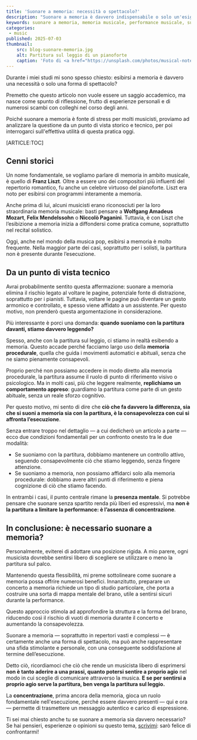 ```yaml
---
title: 'Suonare a memoria: necessità o spettacolo?'
description: "Suonare a memoria è davvero indispensabile o solo un'esigenza scenica? Una riflessione tra prassi, tecnica e consapevolezza."
keywords: suonare a memoria, memoria musicale, performance musicale, suonare a memoria o con spartito, come memorizzare un brano musicale
categories:
 - music
published: 2025-07-03
thumbnail:
    src: blog-suonare-memoria.jpg
    alt: Partitura sul leggio di un pianoforte
    caption: 'Foto di <a href="https://unsplash.com/photos/musical-notes-on-black-piano-pwkWUfaUoqc" target="_blank">Eilis Garvey</a>'
---
```


Durante i miei studi mi sono spesso chiesto: esibirsi a memoria è davvero una necessità o solo una forma di spettacolo?

Premetto che questo articolo non vuole essere un saggio accademico, ma nasce come spunto di riflessione, frutto di esperienze personali e di numerosi scambi con colleghi nel corso degli anni.

Poiché suonare a memoria è fonte di stress per molti musicisti, proviamo ad analizzare la questione da un punto di vista storico e tecnico, per poi interrogarci sull'effettiva utilità di questa pratica oggi.

[ARTICLE:TOC]

## Cenni storici

Un nome fondamentale, se vogliamo parlare di memoria in ambito musicale, è quello di **Franz Liszt**. Oltre a essere uno dei compositori più influenti del repertorio romantico, fu anche un celebre virtuoso del pianoforte. Liszt era noto per esibirsi con programmi interamente a memoria.

Anche prima di lui, alcuni musicisti erano riconosciuti per la loro straordinaria memoria musicale: basti pensare a **Wolfgang Amadeus Mozart**, **Felix Mendelssohn** o **Niccolò Paganini**. Tuttavia, è con Liszt che l’esibizione a memoria inizia a diffondersi come pratica comune, soprattutto nel recital solistico.

Oggi, anche nel mondo della musica pop, esibirsi a memoria è molto frequente. Nella maggior parte dei casi, soprattutto per i solisti, la partitura non è presente durante l’esecuzione.

## Da un punto di vista tecnico

Avrai probabilmente sentito questa affermazione: suonare a memoria elimina il rischio legato al voltare le pagine, potenziale fonte di distrazione, soprattutto per i pianisti. Tuttavia, voltare le pagine può diventare un gesto armonico e controllato, e spesso viene affidato a un assistente. Per questo motivo, non prenderò questa argomentazione in considerazione.

Più interessante è porci una domanda: **quando suoniamo con la partitura davanti, stiamo davvero leggendo?**

Spesso, anche con la partitura sul leggio, ci stiamo in realtà esibendo a memoria. Questo accade perché facciamo largo uso della **memoria procedurale**, quella che guida i movimenti automatici e abituali, senza che ne siamo pienamente consapevoli.

Proprio perché non possiamo accedere in modo diretto alla memoria procedurale, la partitura assume il ruolo di punto di riferimento visivo o psicologico. Ma in molti casi, più che leggere realmente, **replichiamo un comportamento appreso**: guardiamo la partitura come parte di un gesto abituale, senza un reale sforzo cognitivo.

Per questo motivo, mi sento di dire che **ciò che fa davvero la differenza, sia che si suoni a memoria sia con la partitura, è la consapevolezza con cui si affronta l’esecuzione**.

Senza entrare troppo nel dettaglio — a cui dedicherò un articolo a parte — ecco due condizioni fondamentali per un confronto onesto tra le due modalità:

- Se suoniamo con la partitura, dobbiamo mantenere un controllo attivo, seguendo consapevolmente ciò che stiamo leggendo, senza fingere attenzione.
- Se suoniamo a memoria, non possiamo affidarci solo alla memoria procedurale: dobbiamo avere altri punti di riferimento e piena cognizione di ciò che stiamo facendo.

In entrambi i casi, il punto centrale rimane la **presenza mentale**. Si potrebbe pensare che suonare senza spartito renda più liberi ed espressivi, ma **non è la partitura a limitare la performance: è l’assenza di concentrazione**.
## In conclusione: è necessario suonare a memoria?

Personalmente, eviterei di adottare una posizione rigida. A mio parere, ogni musicista dovrebbe sentirsi libero di scegliere se utilizzare o meno la partitura sul palco.

Mantenendo questa flessibilità, mi preme sottolineare come suonare a memoria possa offrire numerosi benefici. Innanzitutto, preparare un concerto a memoria richiede un tipo di studio particolare, che porta a costruire una sorta di mappa mentale del brano, utile a sentirsi sicuri durante la performance.

Questo approccio stimola ad approfondire la struttura e la forma del brano, riducendo così il rischio di vuoti di memoria durante il concerto e aumentando la consapevolezza.

Suonare a memoria — soprattutto in repertori vasti e complessi — è certamente anche una forma di spettacolo, ma può anche rappresentare una sfida stimolante e personale, con una conseguente soddisfazione al termine dell’esecuzione.

Detto ciò, ricordiamoci che ciò che rende un musicista libero di esprimersi **non è tanto aderire a una prassi, quanto potersi sentire a proprio agio** nel modo in cui sceglie di comunicare attraverso la musica. **E se per sentirsi a proprio agio serve la partitura, ben venga la partitura sul leggio.**

La **concentrazione**, prima ancora della memoria, gioca un ruolo fondamentale nell'esecuzione, perché essere davvero presenti — qui e ora — permette di trasmettere un messaggio autentico e carico di espressione.

Ti sei mai chiesto anche tu se suonare a memoria sia davvero necessario?
Se hai pensieri, esperienze o opinioni su questo tema, <a href="mailto:{{website.email}}">scrivimi</a>: sarò felice di confrontarmi!
